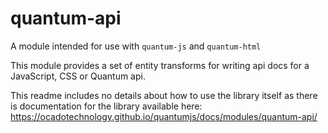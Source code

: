 # quantum-api

A module intended for use with `quantum-js` and `quantum-html`

This module provides a set of entity transforms for writing api docs for a
JavaScript, CSS or Quantum api.

This readme includes no details about how to use the library itself as there is
documentation for the library available here:
https://ocadotechnology.github.io/quantumjs/docs/modules/quantum-api/
